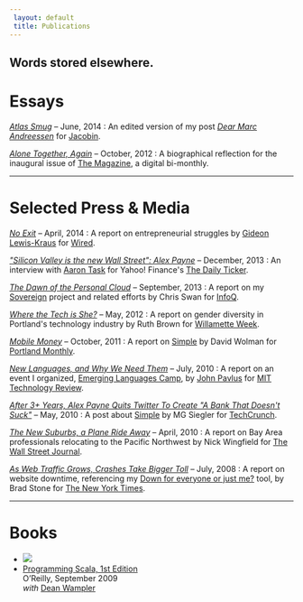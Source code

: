```yaml
---
 layout: default
 title: Publications
---
```


<h2 class="intro">Words stored elsewhere.</h2>

Essays
======

_[Atlas Smug](https://www.jacobinmag.com/2014/06/atlas-smug/)_ – June, 2014
: An edited version of my post _[Dear Marc Andreessen](/2014/06/17/dear-marc-andreessen.html)_ for [Jacobin](https://www.jacobinmag.com/).

_[Alone Together, Again](http://the-magazine.org/1/alone-together-again)_ – October, 2012
: A biographical reflection for the inaugural issue of [The Magazine](http://the-magazine.org), a digital bi-monthly.

- - -

Selected Press & Media
======================

_[No Exit](http://www.wired.com/2014/04/no-exit/)_ – April, 2014
: A report on entrepreneurial struggles by [Gideon Lewis-Kraus](http://www.gideonlk.com/) for [Wired](http://www.wired.com).

_["Silicon Valley is the new Wall Street": Alex Payne](http://finance.yahoo.com/blogs/daily-ticker/-silicon-valley-is-the-new-wall-street---alex-payne-191247257.html)_ – December, 2013
: An interview with [Aaron Task](https://twitter.com/aarontask) for Yahoo! Finance's [The Daily Ticker](http://finance.yahoo.com/blogs/daily-ticker/).

_[The Dawn of the Personal Cloud](http://www.infoq.com/news/2013/09/dawn-personal-cloud)_ – September, 2013
: A report on my [Sovereign](https://github.com/al3x/sovereign) project and related efforts by Chris Swan for [InfoQ](http://www.infoq.com/).

_[Where the Tech is She?](http://www.wweek.com/portland/article-19236-where_the_tech_is_she_portland’s_software_industry_is_booming_so_where_are_all_the_women.html)_ – May, 2012
: A report on gender diversity in Portland's technology industry by Ruth Brown for [Willamette Week](http://www.wweek.com/).

_[Mobile Money](http://www.portlandmonthlymag.com/news-and-profiles/business/articles/portland-startup-banksimple-november-2011)_ – October, 2011
: A report on [Simple](https://www.simple.com/) by David Wolman for [Portland Monthly](http://www.portlandmonthlymag.com/).

_[New Languages, and Why We Need Them](http://www.technologyreview.com/news/419956/new-languages-and-why-we-need-them/)_ – July, 2010
: A report on an event I organized, [Emerging Languages Camp](http://emerginglangs.com/), by [John Pavlus](http://johnpavlus.wordpress.com/) for [MIT Technology Review](http://www.technologyreview.com/).

_[After 3+ Years, Alex Payne Quits Twitter To Create "A Bank That Doesn't Suck"](http://techcrunch.com/2010/05/17/alex-payne-twitter/)_ – May, 2010
: A post about [Simple](https://www.simple.com/) by MG Siegler for [TechCrunch](http://techcrunch.com/).

_[The New Suburbs, a Plane Ride Away](http://online.wsj.com/news/articles/SB10001424052702304198004575172541279575622?KEYWORDS=portland&mg=reno64-wsj&url=http%3A%2F%2Fonline.wsj.com%2Farticle%2FSB10001424052702304198004575172541279575622.html%3FKEYWORDS%3Dportland)_ – April, 2010
: A report on Bay Area professionals relocating to the Pacific Northwest by Nick Wingfield for [The Wall Street Journal](http://online.wsj.com/).

_[As Web Traffic Grows, Crashes Take Bigger Toll](http://www.nytimes.com/2008/07/06/technology/06outage.html?_r=0)_ – July, 2008
: A report on website downtime, referencing my [Down for everyone or just me?](http://downforeveryoneorjustme.com) tool, by Brad Stone for [The New York Times](http://www.nytimes.com/).

- - -

Books
=====

<ul class="blocks-2">
  <li>
    <a href="http://oreilly.com/catalog/9780596155964">
      <img src="https://covers.oreilly.com/images/9780596155964/cat.gif" />
    </li>
  </li>
  <li>
    <a href="http://oreilly.com/catalog/9780596155964">Programming Scala, 1st Edition</a><br>
    O’Reilly, September 2009<br/>
    <em>with</em> <a href="http://www.deanwampler.com/">Dean Wampler</a>
  </li>
</ul>
